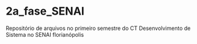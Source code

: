 # 2a_fase_SENAI
Repositório de arquivos no primeiro semestre do CT Desenvolvimento de Sistema no SENAI florianópolis
